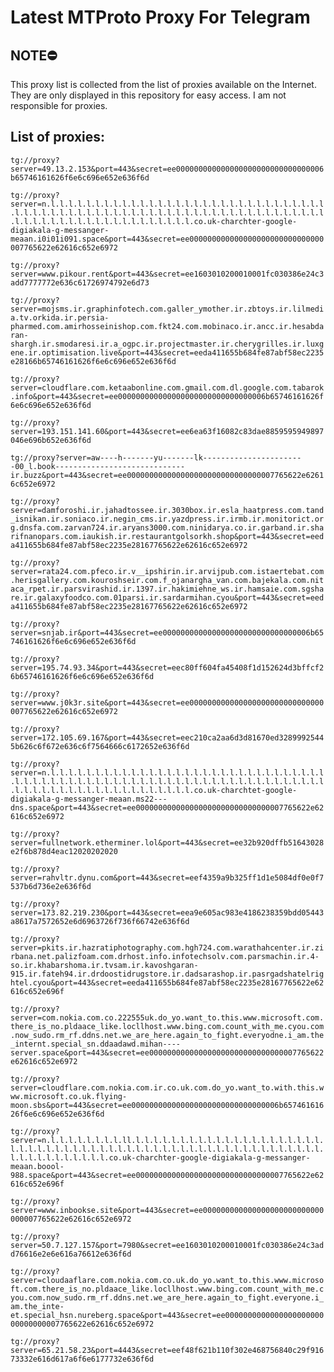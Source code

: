 # Latest MTProto Proxy For Telegram

## NOTE⛔

This proxy list is collected from the list of proxies available on the Internet. They are only displayed in this repository for easy access. I am not responsible for proxies.

## List of proxies:

`tg://proxy?server=49.13.2.153&port=443&secret=ee000000000000000000000000000000006b65746161626f6e6c696e652e636f6d`

`tg://proxy?server=n.l.l.l.l.l.l.l.l.l.l.l.l.l.l.l.l.l.l.l.l.l.l.l.l.l.l.l.l.l.l.l.l.l.l.l.l.l.l.l.l.l.l.l.l.l.l.l.l.l.l.l.l.l.l.l.l.l.l.l.l.l.l.l.l.l.l.l.l.l.l.l.l.l.l.l.l.l.l.l.l.l.l.l.l.l.l.co.uk-charchter-google-digiakala-g-messanger-meaan.i0i01i091.space&port=443&secret=ee000000000000000000000000000000007765622e62616c652e6972`

`tg://proxy?server=www.pikour.rent&port=443&secret=ee1603010200010001fc030386e24c3add7777772e636c61726974792e6d73`

`tg://proxy?server=mojsms.ir.graphinfotech.com.galler_ymother.ir.zbtoys.ir.lilmedia.tv.orkida.ir.persia-pharmed.com.amirhosseinishop.com.fkt24.com.mobinaco.ir.ancc.ir.hesabdaran-shargh.ir.smodaresi.ir.a_ogpc.ir.projectmaster.ir.cherygrilles.ir.luxgene.ir.optimisation.live&port=443&secret=eeda411655b684fe87abf58ec2235e28166b65746161626f6e6c696e652e636f6d`

`tg://proxy?server=cloudflare.com.ketaabonline.com.gmail.com.dl.google.com.tabarok.info&port=443&secret=ee000000000000000000000000000000006b65746161626f6e6c696e652e636f6d`

`tg://proxy?server=193.151.141.60&port=443&secret=ee6ea63f16082c83dae8859595949897046e696b652e636f6d`

`tg://proxy?server=aw----h-------yu-------lk-----------------------00_l.book-----------------------------ir.buzz&port=443&secret=ee000000000000000000000000000000007765622e62616c652e6972`

`tg://proxy?server=damforoshi.ir.jahadtossee.ir.3030box.ir.esla_haatpress.com.tand_isnikan.ir.soniaco.ir.negin_cms.ir.yazdpress.ir.irmb.ir.monitorict.org.dnsfa.com.zarvan724.ir.aryans3000.com.ninidarya.co.ir.garband.ir.sharifnanopars.com.iaukish.ir.restaurantgolsorkh.shop&port=443&secret=eeda411655b684fe87abf58ec2235e28167765622e62616c652e6972`

`tg://proxy?server=rata24.com.pfeco.ir.v__ipshirin.ir.arvijpub.com.istaertebat.com.herisgallery.com.kouroshseir.com.f_ojanargha_van.com.bajekala.com.nitaca_rpet.ir.parsvirashid.ir.1397.ir.hakimiehne_ws.ir.hamsaie.com.sgshare.ir.galaxyfoodco.com.01parsi.ir.sardarmihan.cyou&port=443&secret=eeda411655b684fe87abf58ec2235e28167765622e62616c652e6972`

`tg://proxy?server=snjab.ir&port=443&secret=ee000000000000000000000000000000006b65746161626f6e6c696e652e636f6d`

`tg://proxy?server=195.74.93.34&port=443&secret=eec80ff604fa45408f1d152624d3bffcf26b65746161626f6e6c696e652e636f6d`

`tg://proxy?server=www.j0k3r.site&port=443&secret=ee000000000000000000000000000000007765622e62616c652e6972`

`tg://proxy?server=172.105.69.167&port=443&secret=eec210ca2aa6d3d81670ed32899925445b626c6f672e636c6f7564666c6172652e636f6d`

`tg://proxy?server=n.l.l.l.l.l.l.l.l.l.l.l.l.l.l.l.l.l.l.l.l.l.l.l.l.l.l.l.l.l.l.l.l.l.l.l.l.l.l.l.l.l.l.l.l.l.l.l.l.l.l.l.l.l.l.l.l.l.l.l.l.l.l.l.l.l.l.l.l.l.l.l.l.l.l.l.l.l.l.l.l.l.l.l.l.l.l.co.uk-charchtet-google-digiakala-g-messanger-meaan.ms22---dns.space&port=443&secret=ee000000000000000000000000000000007765622e62616c652e6972`

`tg://proxy?server=fullnetwork.etherminer.lol&port=443&secret=ee32b920dffb51643028e2f6b878d4eac12020202020`

`tg://proxy?server=rahvltr.dynu.com&port=443&secret=eef4359a9b325ff1d1e5084df0e0f7537b6d736e2e636f6d`

`tg://proxy?server=173.82.219.230&port=443&secret=eea9e605ac983e4186238359bdd05443a8617a7572652e6d6963726f736f66742e636f6d`

`tg://proxy?server=pkits.ir.hazratiphotography.com.hgh724.com.warathahcenter.ir.zirbana.net.palizfoam.com.drhost.info.infotechsolv.com.parsmachin.ir.4-so.ir.khabarshoma.ir.tvsam.ir.kavoshgaran-915.ir.fateh94.ir.drdoostidrugstore.ir.dadsarashop.ir.pasrgadshatelrightel.cyou&port=443&secret=eeda411655b684fe87abf58ec2235e28167765622e62616c652e696f`

`tg://proxy?server=com.nokia.com.co.222555uk.do_yo.want_to.this.www.microsoft.com.there_is_no.pldaace_like.locllhost.www.bing.com.count_with_me.cyou.com.now_sudo.rm_rf.ddns.net.we_are_here.again_to_fight.everyodne.i_am.the_internt.special_sn.ddaadawd.mihan----server.space&port=443&secret=ee000000000000000000000000000000007765622e62616c652e6972`

`tg://proxy?server=cloudflare.com.nokia.com.ir.co.uk.com.do_yo.want_to.with.this.www.microsoft.co.uk.flying-moon.sbs&port=443&secret=ee000000000000000000000000000000006b65746161626f6e6c696e652e636f6d`

`tg://proxy?server=n.l.l.l.l.l.l.l.l.ll.l.l.l.l.l.l.l.l.l.l.l.l.l.l.l.l.l.l.l.l.l.l.l.l.l.l.l.l.l.l.l.l.l.l.l.l.l.l.l.l.l.l.l.l.l.l.l.l.l.l.l.l.l.l.l.l.l.l.l.l.l.l.l.l.l.l.l.co.uk-charchter-google-digiakala-g-messanger-meaan.boool-988.space&port=443&secret=ee000000000000000000000000000000007765622e62616c652e696f`

`tg://proxy?server=www.inbookse.site&port=443&secret=ee000000000000000000000000000000007765622e62616c652e6972`

`tg://proxy?server=50.7.127.157&port=7980&secret=ee1603010200010001fc030386e24c3add76616e2e6e616a76612e636f6d`

`tg://proxy?server=cloudaaflare.com.nokia.com.co.uk.do_yo.want_to.this.www.microsoft.com.there_is_no.pldaace_like.locllhost.www.bing.com.count_with_me.cyou.com.now_sudo.rm_rf.ddns.net.we_are_here.again_to_fight.everyone.i_am.the_inte-et.special_hsn.nureberg.space&port=443&secret=ee000000000000000000000000000000007765622e62616c652e6972`

`tg://proxy?server=65.21.58.23&port=4443&secret=eef48f621b110f302e468756840c29f91673332e616d617a6f6e6177732e636f6d`

